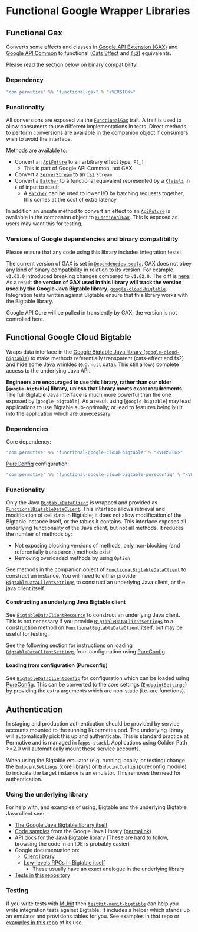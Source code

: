 # Functional Google Wrapper Libraries

## Functional Gax

Converts some effects and classes in [Google API Extension (GAX)](https://github.com/googleapis/gax-java) and
[Google API Common] to functional ([Cats Effect] and [`fs2`]) equivalents.

Please read the [section below on binary compatibility](#versions-of-google-dependencies-and-binary-compatibility)!

### Dependency

```scala
"com.permutive" %% "functional-gax" % "<VERSION>"
```

### Functionality

All conversions are exposed via the [`FunctionalGax`] trait. A trait is used to allow consumers to use different
implementations in tests. Direct methods to perform conversions are available in the companion object if consumers wish
to avoid the interface.

Methods are available to:
 - Convert an [`ApiFuture`] to an arbitrary effect type, `F[_]`
   + This is part of Google API Common, not GAX
 - Convert a [`ServerStream`] to an [`fs2`] `Stream`
 - Convert a [`Batcher`] to a functional equivalent represented by a [`Kleisli`] in `F` of input to result
   + A [`Batcher`] can be used to lower I/O by batching requests together, this comes at the cost of extra latency

In addition an unsafe method to convert an effect to an [`ApiFuture`] is available in the companion object to
[`FunctionalGax`]. This is exposed as users may want this for testing.

### Versions of Google dependencies and binary compatibility

Please ensure that any code using this library includes integration tests!

The current version of GAX is set in [`Dependencies.scala`](project/Dependencies.scala). GAX does not obey any kind of
binary compatibility in relation to its version. For example `v1.63.0` introduced breaking changes compared to
`v1.62.0`. The diff is [here](https://github.com/googleapis/gax-java/compare/v1.62.0...v1.63.0).
As a result **the version of GAX used in this library will track the version used by the Google Java Bigtable library**,
[`google-cloud-bigtable`](https://github.com/googleapis/java-bigtable). Integration tests written against Bigtable
ensure that this library works with the Bigtable library.

Google API Core will be pulled in transiently by GAX; the version is not controlled here.

## Functional Google Cloud Bigtable

Wraps data interface in the [Google Bigtable Java library (`google-cloud-bigtable`)] to make methods referentially
transparent (cats-effect and fs2) and hide some Java wrinkles (e.g. `null` data). This still allows complete access to
the underlying Java API.

**Engineers are encouraged to use this library, rather than our older [`google-bigtable`] library, unless that library
meets exact requirements.** The full Bigtable Java interface is much more powerful than the one exposed by
[`google-bigtable`]. As a result using [`google-bigtable`] may lead applications to use Bigtable sub-optimally; or lead
to features being built into the application which are unnecessary.

### Dependencies

Core dependency:
```scala
"com.permutive" %% "functional-google-cloud-bigtable" % "<VERSION>"
```

[PureConfig] configuration:
```scala
"com.permutive" %% "functional-google-cloud-bigtable-pureconfig" % "<VERSION>"
```

### Functionality

Only the Java [`BigtableDataClient`] is wrapped and provided as [`FunctionalBigtableDataClient`]. This interface allows
retrieval and modification of cell data in Bigtable; it does not allow modification of the Bigtable instance itself, or
the tables it contains. This interface exposes all underlying functionality of the Java client, but not all methods. It
reduces the number of methods by:
- Not exposing blocking versions of methods, only non-blocking (and referentially transparent) methods exist
- Removing overloaded methods by using `Option`

See methods in the companion object of [`FunctionalBigtableDataClient`] to construct an instance. You will need to
either provide [`BigtableDataClientSettings`] to construct an underlying Java client, or the java client itself.

#### Constructing an underlying Java Bigtable client

See [`BigtableDataClientResource`] to construct an underlying Java client. This is not necessary if you provide
[`BigtableDataClientSettings`] to a construction method on [`FunctionalBigtableDataClient`] itself, but may be useful
for testing.

See the following section for instructions on loading [`BigtableDataClientSettings`] from configuration using
[PureConfig].

#### Loading from configuration (Pureconfig)

See [`BigtableDataClientConfig`] for configuration which can be loaded using [PureConfig]. This can be converted to the
core settings ([`EndpointSettings`]) by providing the extra arguments which are non-static (i.e. are functions).

## Authentication

In staging and production authentication should be provided by service accounts mounted to the running Kubernetes pod.
The underlying library will automatically pick this up and authenticate. This is standard practice at Permutive and
is managed in [`apps-stack`]. Applications using Golden Path >=2.0 will automatically mount these service accounts.

When using the Bigtable emulator (e.g. running locally, or testing) change the [`EndpointSettings`] (core library) or
[`EndpointConfig`] (pureconfig module) to indicate the target instance is an emulator. This removes the need for
authentication.

### Using the underlying library

For help with, and examples of using, Bigtable and the underlying Bigtable Java client see:
- [The Google Java Bigtable library itself](https://github.com/googleapis/java-bigtable)
- [Code samples](https://github.com/googleapis/java-bigtable/tree/master/samples/snippets/src/main/java/com/example/bigtable) from the Google Java Library ([permalink](https://github.com/googleapis/java-bigtable/tree/11da7ce5d05557cfedff354ac23e2a4ae4c40bbc/samples/snippets/src/main/java/com/example/bigtable))
- [API docs for the Java Bigtable library](https://googleapis.dev/java/google-cloud-bigtable/latest/index.html) (These are hard to follow, browsing the code in an IDE is probably easier)
- Google documentation on:
  + [Client library](https://cloud.google.com/bigtable/docs/reference/libraries)
  + [Low-levels RPCs in Bigtable itself](https://cloud.google.com/bigtable/docs/reference/data/rpc)
    * These usually have an exact analogue in the underlying library
- [Tests in this repository](functional-google-cloud-bigtable/src/test/scala/com/permutive/google/bigtable/data/FunctionalBigtableDataClientSpec.scala)

### Testing

If you write tests with [MUnit] then [`testkit-munit-bigtable`] can help you write integration tests against Bigtable. It
includes a helper which stands up an emulator and provisions tables for you. See examples in that repo or
[examples in this repo](functional-google-cloud-bigtable/src/test/scala/com/permutive/google/bigtable/data/FunctionalBigtableDataClientSpec.scala)
of its use.

[`FunctionalBigtableDataClient`]: functional-google-cloud-bigtable/src/main/scala/com/permutive/google/bigtable/data/FunctionalBigtableDataClient.scala
[`BigtableDataClientSettings`]: functional-google-cloud-bigtable/src/main/scala/com/permutive/google/bigtable/data/BigtableDataClientSettings.scala
[`EndpointSettings`]: functional-google-cloud-bigtable/src/main/scala/com/permutive/google/bigtable/data/BigtableDataClientSettings.scala
[`BigtableDataClientResource`]: functional-google-cloud-bigtable/src/main/scala/com/permutive/google/bigtable/data/BigtableDataClientResource.scala

[`BigtableDataClientConfig`]: functional-google-cloud-bigtable-pureconfig/src/main/scala/com/permutive/google/bigtable/data/BigtableDataClientConfig.scala
[`EndpointConfig`]: functional-google-cloud-bigtable-pureconfig/src/main/scala/com/permutive/google/bigtable/data/BigtableDataClientConfig.scala

[`testkit-munit-bigtable`]: testkit-munit-bigtable

[Google Bigtable Java library (`google-cloud-bigtable`)]: https://github.com/googleapis/java-bigtable
[`BigtableDataClient`]: https://googleapis.dev/java/google-cloud-bigtable/latest/com/google/cloud/bigtable/data/v2/BigtableDataClient.html

[MUnit]: https://scalameta.org/munit/
[PureConfig]: https://github.com/pureconfig/pureconfig

[`functional-gax`]: #functional-gax

[Google API Common]: https://github.com/googleapis/api-common-java
[Cats Effect]: https://github.com/typelevel/cats-effect
[`fs2`]: https://github.com/typelevel/fs2

[`ApiFuture`]: https://javadoc.io/doc/com.google.api/api-common/1.10.1/com/google/api/core/ApiFuture.html
[`Batcher`]: https://javadoc.io/doc/com.google.api/gax/1.62.0/com/google/api/gax/batching/Batcher.html
[`ServerStream`]: https://javadoc.io/doc/com.google.api/gax/1.62.0/com/google/api/gax/rpc/ServerStream.html

[`Kleisli`]: https://typelevel.org/cats/datatypes/kleisli.html

[`FunctionalGax`]: functional-gax/src/main/scala/com/permutive/google/gax/FunctionalGax.scala
